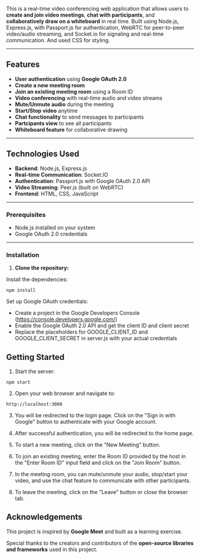 
This is a real-time video conferencing web application that allows users to **create and join video meetings**, **chat with participants**, and **collaboratively draw on a whiteboard** in real time. Built using Node.js, Express.js, with Passport.js for authentication, WebRTC for peer-to-peer video/audio streaming, and Socket.io for signaling and real-time communication. And used CSS for styling.

---

##  Features
- **User authentication** using **Google OAuth 2.0**
- **Create a new meeting room**
- **Join an existing meeting room** using a Room ID
- **Video conferencing** with real-time audio and video streams
- **Mute/Unmute audio** during the meeting
- **Start/Stop video** anytime
- **Chat functionality** to send messages to participants
- **Partcipants view** to see all participants 
- **Whiteboard feature** for collaborative drawing

---

## Technologies Used
- **Backend**: Node.js, Express.js
- **Real-time Communication**: Socket.IO
- **Authentication**: Passport.js with Google OAuth 2.0 API
- **Video Streaming**: Peer.js (built on WebRTC)
- **Frontend**: HTML, CSS, JavaScript

---



### Prerequisites
- Node.js installed on your system
- Google OAuth 2.0 credentials

---

### Installation

1. **Clone the repository:**
 
Install the dependencies:
```
npm install
```

Set up Google OAuth credentials:
- Create a project in the Google Developers Console (https://console.developers.google.com/)
- Enable the Google OAuth 2.0 API and get the client ID and client secret
- Replace the placeholders for GOOGLE_CLIENT_ID and GOOGLE_CLIENT_SECRET in server.js with your actual credentials

##  Getting Started

1. Start the server:
```
npm start
```

2. Open your web browser and navigate to:
```
http://localhost:3000
```

3. You will be redirected to the login page. Click on the "Sign in with Google" button to authenticate with your Google account.

4. After successful authentication, you will be redirected to the home page.

5. To start a new meeting, click on the "New Meeting" button.

6. To join an existing meeting, enter the Room ID provided by the host in the "Enter Room ID" input field and click on the "Join Room" button.

7. In the meeting room, you can mute/unmute your audio, stop/start your video, and use the chat feature to communicate with other participants.

8. To leave the meeting, click on the "Leave" button or close the browser tab.


## Acknowledgements
This project is inspired by **Google Meet** and built as a learning exercise.  

Special thanks to the creators and contributors of the **open-source libraries and frameworks** used in this project.  




